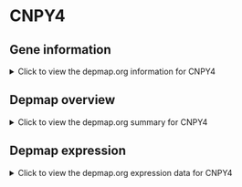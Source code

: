 <h1>CNPY4</h1>

<h2>Gene information</h2>
<details>
  <summary>Click to view the depmap.org information for CNPY4</summary>
  <iframe src="https://depmap.org/portal/gene/CNPY4?tab=about" style="border:none;width:100%;height:800px"></iframe>
</details>

<h2>Depmap overview</h2>
<details>
  <summary>Click to view the depmap.org summary for CNPY4</summary>
  <iframe src="https://depmap.org/portal/gene/CNPY4?tab=overview" style="border:none;width:100%;height:800px"></iframe>
</details>

<h2>Depmap expression</h2>
<details>
  <summary>Click to view the depmap.org expression data for CNPY4</summary>
  <iframe src="https://depmap.org/portal/gene/CNPY4?tab=characterization" style="border:none;width:100%;height:800px"></iframe>
</details>


<!--
<h2>Reactome Pathway diagram</h2>
PNAME
-->


